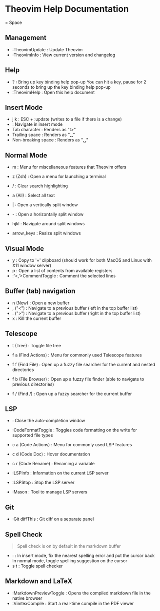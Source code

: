 # Theovim Help Documentation

<leader> = Space

## Management

- :TheovimUpdate              : Update Theovim
- :TheovimInfo                : View current version and changelog

## Help

- <leader> ?                  : Bring up key binding help pop-up
                                You can hit a key, pause for 2 seconds to bring up the key binding help pop-up
- :TheovimHelp                : Open this help document

## Insert Mode

- j k                         : ESC + :update (writes to a file if there is a change)
- <C-hjkl>                    : Navigate in insert mode
- Tab character               : Renders as "t>"
- Trailing space              : Renders as "␣"
- Non-breaking space          : Renders as "⍽"

## Normal Mode

- <leader>m                   : Menu for miscellaneous features that Theovim offers

- <leader> z (Zsh)            : Open a menu for launching a terminal
- <leader> /                  : Clear search highlighting
- <leader> a (All)            : Select all text

- <leader> |                  : Open a vertically split window
- <leader> -                  : Open a horizontally split window
- <leader> hjkl               : Navigate around split windows
- <leader> arrow_keys         : Resize split windows

## Visual Mode

- <leader> y                  : Copy to '+' clipboard (should work for both MacOS and Linux with X11 window server)
- <leader> p                  : Open a list of contents from available registers
- :'<,'>CommentToggle         : Comment the selected lines

## Buffer (tab) navigation

- <leader> n (New)            : Open a new buffer
- <leader> , ("<")            : Navigate to a previous buffer (left in the top buffer list)
- <leader> . (">")            : Navigate to a previous buffer (right in the top buffer list)
- <leader> x                  : Kill the current buffer

## Telescope

- <leader> t (Tree)           : Toggle file tree

- <leader> f a (Find Actions) : Menu for commonly used Telescope features
- <leader> f f (Find File)    : Open up a fuzzy file searcher for the current and nested directories
- <leader> f b (File Browser) : Open up a fuzzy file finder (able to navigate to previous directories)
- <leader> f / (Find /)       : Open up a fuzzy searcher for the current buffer

## LSP

- <C-e>                       : Close the auto-completion window

- :CodeFormatToggle           : Toggles code formatting on the write for supported file types

- <leader> c a (Code Actions) : Menu for commonly used LSP features
- <leader> c d (Code Doc)     : Hover documentation
- <leader> c r (Code Rename)  : Renaming a variable
- :LSPInfo                    : Information on the current LSP server
- :LSPStop                    : Stop the LSP server
- :Mason                      : Tool to manage LSP servers

## Git

- :Git diffThis               : Git diff on a separate panel

## Spell Check

> Spell check is on by default in the markdown buffer

- <C-s>:                      : In insert mode, fix the nearest spelling error and put the cursor back
                                In normal mode, toggle spelling suggestion on the cursor
- <leader> s t                : Toggle spell checker

## Markdown and LaTeX

- :MarkdownPreviewToggle      : Opens the compiled markdown file in the native browser
- :VimtexCompile              : Start a real-time compile in the PDF viewer


